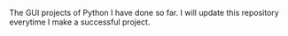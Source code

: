 The GUI projects of Python I have done so far. I will update this repository everytime I make a successful project.
